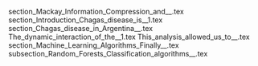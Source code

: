 section_Mackay_Information_Compression_and__.tex
section_Introduction_Chagas_disease_is__1.tex
section_Chagas_disease_in_Argentina__.tex
The_dynamic_interaction_of_the__1.tex
This_analysis_allowed_us_to__.tex
section_Machine_Learning_Algorithms_Finally__.tex
subsection_Random_Forests_Classification_algorithms__.tex
